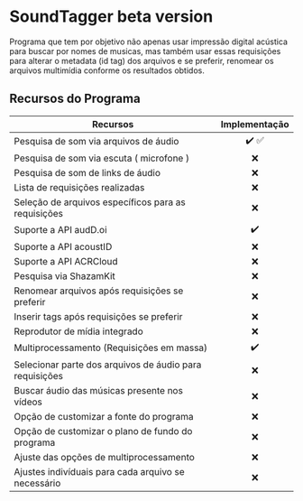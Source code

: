 # SoundTagger beta version

Programa que tem por objetivo não apenas usar impressão digital acústica para buscar por nomes de musicas, mas também
usar essas requisições para alterar o metadata (id tag) dos arquivos e se preferir, renomear os arquivos multimídia
conforme os resultados obtidos.
 
## Recursos do Programa

| Recursos                                                | Implementação |
|---------------------------------------------------------|:-------------:|
| Pesquisa de som via arquivos de áudio                   |     ✔️  ✅     |
| Pesquisa de som via escuta ( microfone )                |       ❌       |
| Pesquisa de som de links de áudio                       |       ❌       |
| Lista de requisições realizadas                         |       ❌       |
| Seleção de arquivos específicos para as requisições     |       ❌       |
| Suporte a API audD.oi                                   |      ✔️       |
| Suporte a API acoustID                                  |       ❌       |
| Suporte a API ACRCloud                                  |       ❌       |
| Pesquisa via ShazamKit                                  |       ❌       |
| Renomear arquivos após requisições se preferir          |       ❌       |
| Inserir tags após requisições se preferir               |       ❌       |
| Reprodutor de mídia integrado                           |       ❌       |
| Multiprocessamento (Requisições em massa)               |      ✔️       |
| Selecionar parte dos arquivos de áudio para requisições |       ❌       |
| Buscar áudio das músicas presente nos vídeos            |       ❌       |
| Opção de customizar a fonte do programa                 |       ❌       |
| Opção de customizar o plano de fundo do programa        |       ❌       |
| Ajuste das opções de multiprocessamento                 |       ❌       |
| Ajustes indivíduais para cada arquivo se necessário     |       ❌       |
